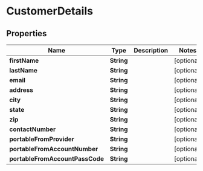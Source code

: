 

# CustomerDetails


## Properties

| Name | Type | Description | Notes |
|------------ | ------------- | ------------- | -------------|
|**firstName** | **String** |  |  [optional] |
|**lastName** | **String** |  |  [optional] |
|**email** | **String** |  |  [optional] |
|**address** | **String** |  |  [optional] |
|**city** | **String** |  |  [optional] |
|**state** | **String** |  |  [optional] |
|**zip** | **String** |  |  [optional] |
|**contactNumber** | **String** |  |  [optional] |
|**portableFromProvider** | **String** |  |  [optional] |
|**portableFromAccountNumber** | **String** |  |  [optional] |
|**portableFromAccountPassCode** | **String** |  |  [optional] |



